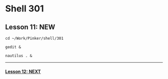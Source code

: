 # Shell 301
## Lesson 11: NEW

`cd ~/Work/Pinker/shell/301`

`gedit &`

`nautilus . &`
___



#### [Lesson 12: NEXT](https://github.com/inkVerb/pinker/blob/master/301-shell/Lesson-12.md)
